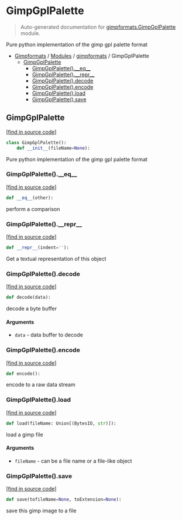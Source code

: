 # GimpGplPalette

> Auto-generated documentation for [gimpformats.GimpGplPalette](../../gimpformats/GimpGplPalette.py) module.

Pure python implementation of the gimp gpl palette format

- [Gimpformats](../README.md#gimpformats-index) / [Modules](../README.md#gimpformats-modules) / [gimpformats](index.md#gimpformats) / GimpGplPalette
    - [GimpGplPalette](#gimpgplpalette)
        - [GimpGplPalette().\_\_eq\_\_](#gimpgplpalette__eq__)
        - [GimpGplPalette().\_\_repr\_\_](#gimpgplpalette__repr__)
        - [GimpGplPalette().decode](#gimpgplpalettedecode)
        - [GimpGplPalette().encode](#gimpgplpaletteencode)
        - [GimpGplPalette().load](#gimpgplpaletteload)
        - [GimpGplPalette().save](#gimpgplpalettesave)

## GimpGplPalette

[[find in source code]](../../gimpformats/GimpGplPalette.py#L8)

```python
class GimpGplPalette():
    def __init__(fileName=None):
```

Pure python implementation of the gimp gpl palette format

### GimpGplPalette().\_\_eq\_\_

[[find in source code]](../../gimpformats/GimpGplPalette.py#L102)

```python
def __eq__(other):
```

perform a comparison

### GimpGplPalette().\_\_repr\_\_

[[find in source code]](../../gimpformats/GimpGplPalette.py#L87)

```python
def __repr__(indent=''):
```

Get a textual representation of this object

### GimpGplPalette().decode

[[find in source code]](../../gimpformats/GimpGplPalette.py#L34)

```python
def decode(data):
```

decode a byte buffer

#### Arguments

- `data` - data buffer to decode

### GimpGplPalette().encode

[[find in source code]](../../gimpformats/GimpGplPalette.py#L57)

```python
def encode():
```

encode to a raw data stream

### GimpGplPalette().load

[[find in source code]](../../gimpformats/GimpGplPalette.py#L18)

```python
def load(fileName: Union[(BytesIO, str)]):
```

load a gimp file

#### Arguments

- `fileName` - can be a file name or a file-like object

### GimpGplPalette().save

[[find in source code]](../../gimpformats/GimpGplPalette.py#L73)

```python
def save(tofileName=None, toExtension=None):
```

save this gimp image to a file
